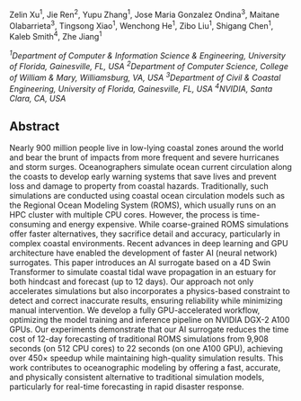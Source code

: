 Zelin Xu<sup>1</sup>, Jie Ren<sup>2</sup>, Yupu Zhang<sup>1</sup>, Jose Maria Gonzalez Ondina<sup>3</sup>, Maitane Olabarrieta<sup>3</sup>, Tingsong Xiao<sup>1</sup>, Wenchong He<sup>1</sup>, Zibo Liu<sup>1</sup>, Shigang Chen<sup>1</sup>, Kaleb Smith<sup>4</sup>, Zhe Jiang<sup>1</sup>

*<sup>1</sup>Department of Computer & Information Science & Engineering, University of Florida, Gainesville, FL, USA
<sup>2</sup>Department of Computer Science, College of William & Mary, Williamsburg, VA, USA
<sup>3</sup>Department of Civil & Coastal Engineering, University of Florida, Gainesville, FL, USA
<sup>4</sup>NVIDIA, Santa Clara, CA, USA*

## Abstract
Nearly 900 million people live in low-lying coastal zones around the world and bear the brunt of impacts from more frequent and severe hurricanes and storm surges. Oceanographers simulate ocean current circulation along the coasts to develop early warning systems that save lives and prevent loss and damage to property from coastal hazards.  Traditionally, such simulations are conducted using coastal ocean circulation models such as the Regional Ocean Modeling System (ROMS), which usually runs on an HPC cluster with multiple CPU cores. However, the process is time-consuming and energy expensive. While coarse-grained ROMS simulations offer faster alternatives, they sacrifice detail and accuracy, particularly in complex coastal environments. Recent advances in deep learning and GPU architecture have enabled the development of faster AI (neural network) surrogates. This paper introduces an AI surrogate based on a 4D Swin Transformer to simulate coastal tidal wave propagation in an estuary for both hindcast and forecast (up to 12 days). Our approach not only accelerates simulations but also incorporates a physics-based constraint to detect and correct inaccurate results, ensuring reliability while minimizing manual intervention. We develop a fully GPU-accelerated workflow, optimizing the model training and inference pipeline on NVIDIA DGX-2 A100 GPUs. Our experiments demonstrate that our AI surrogate reduces the time cost of 12-day forecasting of traditional ROMS simulations from 9,908 seconds (on 512 CPU cores)  to 22 seconds (on one A100 GPU), achieving over 450$\times$ speedup while maintaining high-quality simulation results. This work contributes to oceanographic modeling by offering a fast, accurate, and physically consistent alternative to traditional simulation models, particularly for real-time forecasting in rapid disaster response.